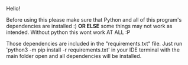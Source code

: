 Hello!

Before using this please make sure that Python and all of this program's dependencies are installed :)
**OR ELSE** some things may not work as intended. Without python this wont work AT ALL :P

Those dependencies are included in the "requirements.txt" file.
Just run 'python3 -m pip install -r requirements.txt' in your IDE terminal with the main folder open and all dependencies will be installed.
